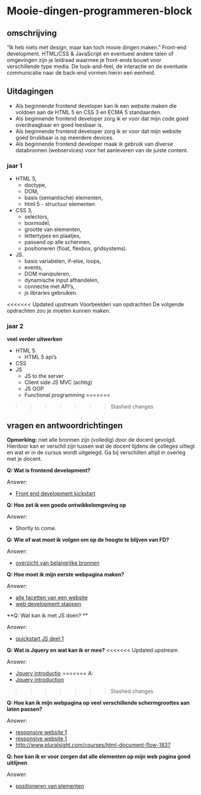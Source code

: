 # Mooie-dingen-programmeren-block

## omschrijving
“Ik heb niets met design, maar kan toch mooie dingen maken.”
Front-end development.
HTML/CSS & JavaScript en eventueel andere talen of omgevingen zijn je leidraad waarmee je front-ends bouwt voor verschillende type media. De look-and-feel, de interactie en de eventuele communicatie naar de back-end vormen hierin een eenheid.

## Uitdagingen
- Als beginnende frontend developer kan ik een website maken die voldoen aan de HTML 5 en CSS 3 en ECMA 5 standaarden. 
- Als beginnende frontend developer zorg ik er voor dat mijn code goed overdraagbaar en goed leesbaar is.
- Als beginnende frontend developer zorg ik er voor dat mijn website goed bruikbaar is op meerdere devices.
- Als beginnende frontend developer maak ik gebruik van diverse databronnen (webservices) voor het aanleveren van de juiste content.

### jaar 1
- HTML 5,
	- doctype,
	- DOM,
	- basis (semantische) elementen,
	- html 5 - structuur elementen.
- CSS 3,
	- selectors,
	- boxmodel,
	- grootte van elementen,
	- lettertypes en plaatjes,
	- passend op alle schermen,
	- positioneren (float, flexbox, gridsystems).
- JS.
	- basis variabelen, if-else, loops,
	- events,
	- DOM manipuleren,
	- dynamische input afhandelen,
	- connectie met API’s, 
	- js libraries gebruiken.

<<<<<<< Updated upstream
Voorbeelden van opdrachten
De volgende opdrachten zou je moeten kunnen maken.

### jaar 2
**veel verder uitwerken**
- HTML 5
	- HTML 5 api’s
- CSS
- JS
	- JS to the server
	- Client side JS MVC (achtig)
	- JS OOP
	- Functional programming
=======
>>>>>>> Stashed changes

## vragen en antwoordrichtingen
**Opmerking:** niet alle bronnen zijn (volledig) door de docent gevolgd. Hierdoor kan er verschil zijn tussen wat de docent tijdens de colleges uitlegt en wat er in de cursus wordt uitgelegd. Ga bij verschillen altijd in overleg met je docent.

**Q: Wat is frontend development?**

Answer: 
- [Front end development kickstart](http://www.pluralsight.com/courses/front-end-web-development-career-kickstart)

**Q: Hoe zet ik een goede ontwikkelomgeving op**

Answer: 
- Shortly to come.

**Q: Wie of wat moet ik volgen om op de hoogte te blijven van FD?**

Answer: 
- [overzicht van belangrijke bronnen](https://uptodate.frontendrescue.org/)

**Q: Hoe moet ik mijn eerste webpagina maken?**

Answer: 
- [alle facetten van een website](http://www.pluralsight.com/courses/introduction-building-website-layouts-2184)
- [web development stappen](http://www.pluralsight.com/courses/web-development-intro)

**Q: Wat kan ik met JS doen? **

Answer:
- [quickstart JS deel 1](http://www.pluralsight.com/courses/quick-start-javascript-1-1870)

**Q: Wat is Jquery en wat kan ik er mee?**
<<<<<<< Updated upstream

Answer:
- [Jquery introductio](http://www.pluralsight.com/courses/jquery-getting-started)
=======
A:
- [Jquery introduction](http://www.pluralsight.com/courses/jquery-getting-started)
>>>>>>> Stashed changes

**Q: Hoe kan ik mijn webpagina op veel verschillende schermgroottes aan laten passen?**

Answer:
- [responsive website 1](http://www.pluralsight.com/courses/responsive-websites-bootstrap3)
- [responsive website 1](http://www.pluralsight.com/courses/hands-on-responsive-web-design)
- http://www.pluralsight.com/courses/html-document-flow-1837

**Q: hoe kan ik er voor zorgen dat alle elementen op mijn web pagina goed uitlijnen**

Answer:
- [positioneren van elementen](http://www.pluralsight.com/courses/css-positioneringning-1834)




